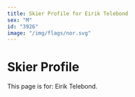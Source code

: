 ```yaml
---
title: Skier Profile for Eirik Telebond
sex: "M"
id: "3926"
image: "/img/flags/nor.svg" 
---
```


# Skier Profile

This page is for: Eirik Telebond.
    